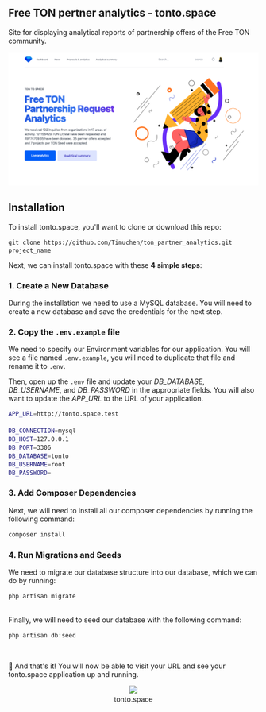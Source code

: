 ## Free TON pertner analytics - tonto.space
Site for displaying analytical reports of partnership offers of the Free TON community.

![Screenshot](screenshots/sc1.png)

## Installation

To install tonto.space, you'll want to clone or download this repo:

```
git clone https://github.com/Timuchen/ton_partner_analytics.git project_name
```

Next, we can install tonto.space with these **4 simple steps**:

### 1. Create a New Database

During the installation we need to use a MySQL database. You will need to create a new database and save the credentials for the next step.

### 2. Copy the `.env.example` file

We need to specify our Environment variables for our application. You will see a file named `.env.example`, you will need to duplicate that file and rename it to `.env`.

Then, open up the `.env` file and update your *DB_DATABASE*, *DB_USERNAME*, and *DB_PASSWORD* in the appropriate fields. You will also want to update the *APP_URL* to the URL of your application.

```bash
APP_URL=http://tonto.space.test

DB_CONNECTION=mysql
DB_HOST=127.0.0.1
DB_PORT=3306
DB_DATABASE=tonto
DB_USERNAME=root
DB_PASSWORD=
```


### 3. Add Composer Dependencies

Next, we will need to install all our composer dependencies by running the following command:

```php
composer install
```
### 4. Run Migrations and Seeds

We need to migrate our database structure into our database, which we can do by running:

```php
php artisan migrate
```
<br>
Finally, we will need to seed our database with the following command:

```php
php artisan db:seed
```
<br>

🎉 And that's it! You will now be able to visit your URL and see your tonto.space application up and running.

<p align="center"><a href="https://tonto.space" target="_blank"><img src="https://tonto.space/storage/themes/July2021/N0DajUTtUzzhqXJzZwO1.png" width="140"></a>
<br>tonto.space
</p>